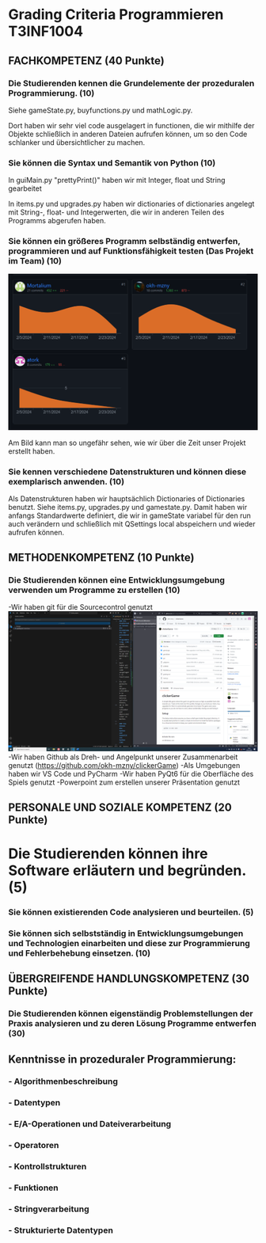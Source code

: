 # Grading Criteria Programmieren T3INF1004

## FACHKOMPETENZ (40 Punkte)

### Die Studierenden kennen die Grundelemente der prozeduralen Programmierung. (10)
Siehe gameState.py, buyfunctions.py und mathLogic.py. 

Dort haben wir sehr viel code ausgelagert in functionen, 
die wir mithilfe der Objekte schließlich in anderen Dateien aufrufen können, 
um so den Code schlanker und übersichtlicher zu machen.

### Sie können die Syntax und Semantik von Python (10)

In guiMain.py "prettyPrint()" haben wir mit Integer, float und String gearbeitet

In items.py und upgrades.py haben wir dictionaries of dictionaries angelegt mit String-, float- und Integerwerten, 
die wir in anderen Teilen des Programms abgerufen haben.

### Sie können ein größeres Programm selbständig entwerfen, programmieren und auf Funktionsfähigkeit testen (Das Projekt im Team) (10)

![Figure 1](docs/res/Commithistory.png)

Am Bild kann man so ungefähr sehen, wie wir über die Zeit unser Projekt erstellt haben.

### Sie kennen verschiedene Datenstrukturen und können diese exemplarisch anwenden. (10)

Als Datenstrukturen haben wir hauptsächlich Dictionaries of Dictionaries benutzt. Siehe items.py, upgrades.py und gamestate.py.
Damit haben wir anfangs Standardwerte definiert, die wir in gameState variabel für den run auch verändern 
und schließlich mit QSettings local abspeichern und wieder aufrufen können.

## METHODENKOMPETENZ (10 Punkte)

### Die Studierenden können eine Entwicklungsumgebung verwenden um Programme zu erstellen (10)

-Wir haben git für die Sourcecontrol genutzt
![Figure 2](docs/res/Kompetenz.PNG)
-Wir haben Github als Dreh- und Angelpunkt unserer Zusammenarbeit genutzt
(https://github.com/okh-mzny/clickerGame)
-Als Umgebungen haben wir VS Code und PyCharm
-Wir haben PyQt6 für die Oberfläche des Spiels genutzt
-Powerpoint zum erstellen unserer Präsentation genutzt




## PERSONALE UND SOZIALE KOMPETENZ (20 Punkte)

# Die Studierenden können ihre Software erläutern und begründen. (5)

### Sie können existierenden Code analysieren und beurteilen. (5)

### Sie können sich selbstständig in Entwicklungsumgebungen und Technologien einarbeiten und diese zur Programmierung und Fehlerbehebung einsetzen. (10)

## ÜBERGREIFENDE HANDLUNGSKOMPETENZ (30 Punkte)

### Die Studierenden können eigenständig Problemstellungen der Praxis analysieren und zu deren Lösung Programme entwerfen (30)

## Kenntnisse in prozeduraler Programmierung:

### - Algorithmenbeschreibung

### - Datentypen

### - E/A-Operationen und Dateiverarbeitung

### - Operatoren

### - Kontrollstrukturen

### - Funktionen

### - Stringverarbeitung

### - Strukturierte Datentypen
